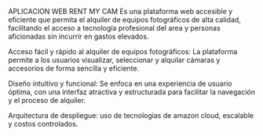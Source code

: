 APLICACION WEB RENT MY CAM
Es una plataforma web accesible y eficiente que permita el alquiler de equipos fotográficos de alta calidad, facilitando el acceso a tecnología profesional del area y personas aficionadas sin incurrir en gastos elevados.

Acceso fácil y rápido al alquiler de equipos fotográficos: La plataforma permite a los usuarios visualizar, seleccionar y alquilar cámaras y accesorios de forma sencilla y eficiente.

Diseño intuitivo y funcional: Se enfoca en una experiencia de usuario óptima, con una interfaz atractiva y estructurada para facilitar la navegación y el proceso de alquiler.

Arquitectura de despliegue: uso de tecnologias de amazon cloud, escalable y costos controlados.


